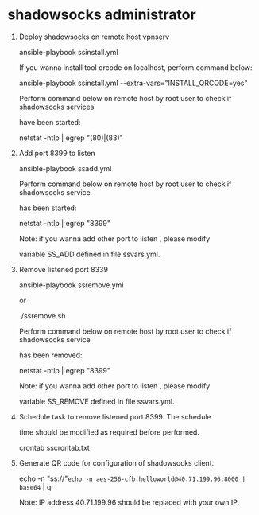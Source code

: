 # shadowsocks administrator

1. Deploy shadowsocks on remote host vpnserv

   ansible-playbook ssinstall.yml
   
   If you wanna install tool qrcode on localhost, perform command below:
   
   ansible-playbook ssinstall.yml --extra-vars="INSTALL_QRCODE=yes"
   
   Perform command below on remote host by root user to check if shadowsocks services
   
   have been started:
   
   netstat -ntlp | egrep "(80)|(83)"

2. Add port 8399 to listen

   ansible-playbook ssadd.yml
   
   Perform command below on remote host by root user to check if shadowsocks service
   
   has been started:
   
   netstat -ntlp | egrep "8399"
   
   Note:
   if you wanna add other port to listen , please modify 
   
   variable SS_ADD defined in file ssvars.yml.

3. Remove listened port 8339

   ansible-playbook ssremove.yml
   
   or
   
   ./ssremove.sh
   
   Perform command below on remote host by root user to check if shadowsocks service
   
   has been removed:
   
   netstat -ntlp | egrep "8399"
   
   Note:
   if you wanna add other port to listen , please modify 
   
   variable SS_REMOVE defined in file ssvars.yml.
   
4. Schedule task to remove listened port 8399. The schedule

   time should be modified as required before performed.
   
   crontab sscrontab.txt

5. Generate QR code for configuration of shadowsocks client.

   echo -n "ss://"`echo -n aes-256-cfb:helloworld@40.71.199.96:8000 | base64` | qr

   Note:
   IP address 40.71.199.96 should be replaced with your own IP.
   
